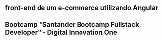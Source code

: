 ## front-end de um e-commerce utilizando Angular

## Bootcamp "Santander Bootcamp Fullstack Developer" - Digital Innovation One

